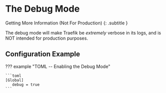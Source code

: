 # The Debug Mode

Getting More Information (Not For Production)
{: .subtitle }

The debug mode will make Traefik be _extremely_ verbose in its logs, and is NOT intended for production purposes.

## Configuration Example

??? example "TOML -- Enabling the Debug Mode"

    ```toml
    [Global]
       debug = true
    ```